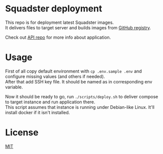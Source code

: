 # Squadster deployment

This repo is for deployment latest Squadster images.<br />
It delivers files to target server and builds images from [GitHub registry](https://github.com/orgs/squadster/packages).

Check out [API repo](https://github.com/squadster/squadster-api) for more info about application.

# Usage

First of all copy default environment with `cp .env.sample .env` and configure missing values (and others if needed).<br />
After that add SSH key file. It should be named as in corresponding env variable.

Now it should be ready to go, run `./scripts/deploy.sh` to deliver compose to target instance and run application there.<br />
This script assumes that instance is running under Debian-like Linux. It'll install docker if it isn't installed.

# License

[MIT](LICENSE)
